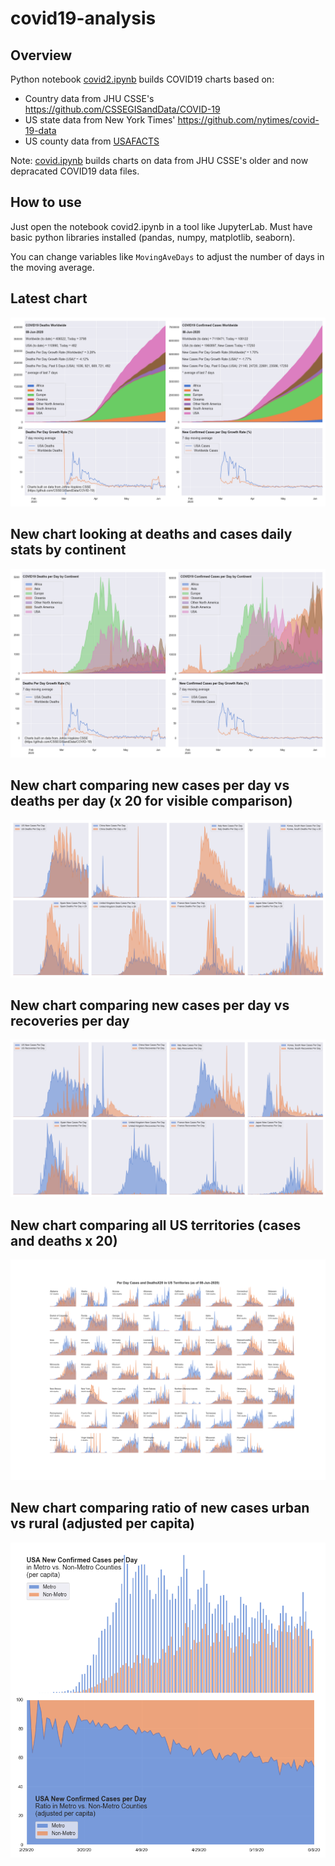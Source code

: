 # covid19-analysis

## Overview
Python notebook [covid2.ipynb](https://github.com/danlaw/covid19-analysis/blob/master/covid2.ipynb) builds COVID19 charts based on:
* Country data from JHU CSSE's https://github.com/CSSEGISandData/COVID-19
* US state data from New York Times' https://github.com/nytimes/covid-19-data
* US county data from [USAFACTS](https://usafacts.org/visualizations/coronavirus-covid-19-spread-map/)

Note: [covid.ipynb](https://github.com/danlaw/covid19-analysis/blob/master/covid.ipynb) builds charts on data from JHU CSSE's older and now depracated COVID19 data files.

## How to use
Just open the notebook covid2.ipynb in a tool like JupyterLab. Must have basic python libraries installed (pandas, numpy, matplotlib, seaborn).

You can change variables like ``MovingAveDays`` to adjust the number of days in the moving average.

## Latest chart
![Latest chart](charts/20200608-covid19-chart.png)

## New chart looking at deaths and cases daily stats by continent
![Comparison chart](charts/20200608-covid19-chart-perday.png)

## New chart comparing new cases per day vs deaths per day (x 20 for visible comparison)
![Comparison chart](charts/20200608-comparison-chart.png)

## New chart comparing new cases per day vs recoveries per day
![Recovery chart](charts/20200608-comparison-recovery-chart.png)

## New chart comparing all US territories (cases and deaths x 20)
![Territories chart](charts/20200608-compare-US-territories.png)

## New chart comparing ratio of new cases urban vs rural (adjusted per capita)
![Urban rural per capita chart](charts/20200608-US-counties-urban-vs-rural-per-capita.png)